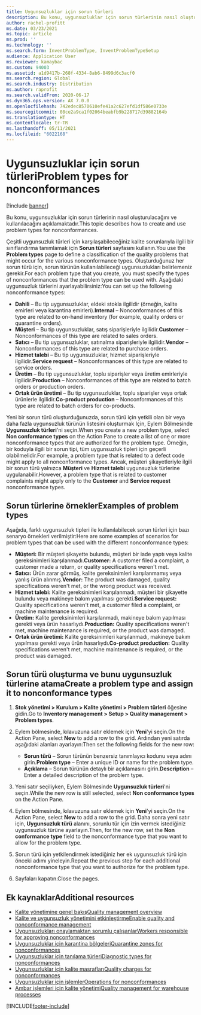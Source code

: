 ```yaml
---
title: Uygunsuzluklar için sorun türleri
description: Bu konu, uygunsuzluklar için sorun türlerinin nasıl oluşturulacağını ve kullanılacağını açıklamaktadır.
author: rachel-profitt
ms.date: 03/23/2021
ms.topic: article
ms.prod: ''
ms.technology: ''
ms.search.form: InventProblemType, InventProblemTypeSetup
audience: Application User
ms.reviewer: kamaybac
ms.custom: 94003
ms.assetid: a1d9417b-268f-4334-8ab6-8499d6c3acf0
ms.search.region: Global
ms.search.industry: Distribution
ms.author: raprofit
ms.search.validFrom: 2020-06-17
ms.dyn365.ops.version: AX 7.0.0
ms.openlocfilehash: 742edec8570610efe41a2c627efd1df586e0733e
ms.sourcegitcommit: 08ce2a9ca1f02064beabfb9b228717d39882164b
ms.translationtype: HT
ms.contentlocale: tr-TR
ms.lasthandoff: 05/11/2021
ms.locfileid: "6022168"
---
```

# <a name="problem-types-for-nonconformances"></a><span data-ttu-id="7cad5-103">Uygunsuzluklar için sorun türleri</span><span class="sxs-lookup"><span data-stu-id="7cad5-103">Problem types for nonconformances</span></span>

[!include [banner](../includes/banner.md)]

<span data-ttu-id="7cad5-104">Bu konu, uygunsuzluklar için sorun türlerinin nasıl oluşturulacağını ve kullanılacağını açıklamaktadır.</span><span class="sxs-lookup"><span data-stu-id="7cad5-104">This topic describes how to create and use problem types for nonconformances.</span></span>

<span data-ttu-id="7cad5-105">Çeşitli uygunsuzluk türleri için karşılaşabileceğiniz kalite sorunlarıyla ilgili bir sınıflandırma tanımlamak için **Sorun türleri** sayfasını kullanın.</span><span class="sxs-lookup"><span data-stu-id="7cad5-105">You use the **Problem types** page to define a classification of the quality problems that might occur for the various nonconformance types.</span></span> <span data-ttu-id="7cad5-106">Oluşturduğunuz her sorun türü için, sorun türünün kullanılabileceği uygunsuzlukları belirlemeniz gerekir.</span><span class="sxs-lookup"><span data-stu-id="7cad5-106">For each problem type that you create, you must specify the types of nonconformances that the problem type can be used with.</span></span> <span data-ttu-id="7cad5-107">Aşağıdaki uygunsuzluk türlerini ayarlayabilirsiniz:</span><span class="sxs-lookup"><span data-stu-id="7cad5-107">You can set up the following nonconformance types:</span></span>

- <span data-ttu-id="7cad5-108">**Dahili** – Bu tip uygunsuzluklar, eldeki stokla ilgilidir (örneğin, kalite emirleri veya karantina emirleri).</span><span class="sxs-lookup"><span data-stu-id="7cad5-108">**Internal** – Nonconformances of this type are related to on-hand inventory (for example, quality orders or quarantine orders).</span></span>
- <span data-ttu-id="7cad5-109">**Müşteri** – Bu tip uygunsuzluklar, satış siparişleriyle ilgilidir.</span><span class="sxs-lookup"><span data-stu-id="7cad5-109">**Customer** – Nonconformances of this type are related to sales orders.</span></span>
- <span data-ttu-id="7cad5-110">**Satıcı** – Bu tip uygunsuzluklar, satınalma siparişleriyle ilgilidir.</span><span class="sxs-lookup"><span data-stu-id="7cad5-110">**Vendor** – Nonconformances of this type are related to purchase orders.</span></span>
- <span data-ttu-id="7cad5-111">**Hizmet talebi** – Bu tip uygunsuzluklar, hizmet siparişleriyle ilgilidir.</span><span class="sxs-lookup"><span data-stu-id="7cad5-111">**Service request** – Nonconformances of this type are related to service orders.</span></span>
- <span data-ttu-id="7cad5-112">**Üretim** – Bu tip uygunsuzluklar, toplu siparişler veya üretim emirleriyle ilgilidir.</span><span class="sxs-lookup"><span data-stu-id="7cad5-112">**Production** – Nonconformances of this type are related to batch orders or production orders.</span></span>
- <span data-ttu-id="7cad5-113">**Ortak ürün üretimi** – Bu tip uygunsuzluklar, toplu siparişler veya ortak ürünlerle ilgilidir.</span><span class="sxs-lookup"><span data-stu-id="7cad5-113">**Co-product production** – Nonconformances of this type are related to batch orders for co-products.</span></span>

<span data-ttu-id="7cad5-114">Yeni bir sorun türü oluşturduğunuzda, sorun türü için yetkili olan bir veya daha fazla uygunsuzluk türünün listesini oluşturmak Için, Eylem Bölmesinde **Uygunsuzluk türleri**'ni seçin.</span><span class="sxs-lookup"><span data-stu-id="7cad5-114">When you create a new problem type, select **Non conformance types** on the Action Pane to create a list of one or more nonconformance types that are authorized for the problem type.</span></span> <span data-ttu-id="7cad5-115">Örneğin, bir koduyla ilgili bir sorun tipi, tüm uygunsuzluk tipleri için geçerli olabilmelidir.</span><span class="sxs-lookup"><span data-stu-id="7cad5-115">For example, a problem type that is related to a defect code might apply to all nonconformance types.</span></span> <span data-ttu-id="7cad5-116">Ancak, müşteri şikayetleriyle ilgili bir sorun türü yalnızca **Müşteri** ve **Hizmet talebi** uygunsuzluk türlerine uygulanabilir.</span><span class="sxs-lookup"><span data-stu-id="7cad5-116">However, a problem type that is related to customer complaints might apply only to the **Customer** and **Service request** nonconformance types.</span></span>

## <a name="examples-of-problem-types"></a><span data-ttu-id="7cad5-117">Sorun türlerine örnekler</span><span class="sxs-lookup"><span data-stu-id="7cad5-117">Examples of problem types</span></span>

<span data-ttu-id="7cad5-118">Aşağıda, farklı uygunsuzluk tipleri ile kullanılabilecek sorun türleri için bazı senaryo örnekleri verilmiştir:</span><span class="sxs-lookup"><span data-stu-id="7cad5-118">Here are some examples of scenarios for problem types that can be used with the different nonconformance types:</span></span>

- <span data-ttu-id="7cad5-119">**Müşteri:** Bir müşteri şikayette bulundu, müşteri bir iade yaptı veya kalite gereksinimleri karşılanmadı.</span><span class="sxs-lookup"><span data-stu-id="7cad5-119">**Customer:** A customer filed a complaint, a customer made a return, or quality specifications weren't met.</span></span>
- <span data-ttu-id="7cad5-120">**Satıcı:** Ürün zarar görmüş, kalite gereksinimleri karşılanmamış veya yanlış ürün alınmış.</span><span class="sxs-lookup"><span data-stu-id="7cad5-120">**Vendor:** The product was damaged, quality specifications weren't met, or the wrong product was received.</span></span>
- <span data-ttu-id="7cad5-121">**Hizmet talebi:** Kalite gereksinimleri karşılanmadı, müşteri bir şikayette bulundu veya makineye bakım yapılması gerekti.</span><span class="sxs-lookup"><span data-stu-id="7cad5-121">**Service request:** Quality specifications weren't met, a customer filed a complaint, or machine maintenance is required.</span></span>
- <span data-ttu-id="7cad5-122">**Üretim:** Kalite gereksinimleri karşılanmadı, makineye bakım yapılması gerekti veya ürün hasarlıydı.</span><span class="sxs-lookup"><span data-stu-id="7cad5-122">**Production:** Quality specifications weren't met, machine maintenance is required, or the product was damaged.</span></span>
- <span data-ttu-id="7cad5-123">**Ortak ürün üretimi:** Kalite gereksinimleri karşılanmadı, makineye bakım yapılması gerekti veya ürün hasarlıydı.</span><span class="sxs-lookup"><span data-stu-id="7cad5-123">**Co-product production:** Quality specifications weren't met, machine maintenance is required, or the product was damaged.</span></span>

## <a name="create-a-problem-type-and-assign-it-to-nonconformance-types"></a><span data-ttu-id="7cad5-124">Sorun türü oluşturma ve bunu uygunsuzluk türlerine atama</span><span class="sxs-lookup"><span data-stu-id="7cad5-124">Create a problem type and assign it to nonconformance types</span></span>

1. <span data-ttu-id="7cad5-125">**Stok yönetimi \> Kurulum \> Kalite yönetimi \> Problem türleri** öğesine gidin.</span><span class="sxs-lookup"><span data-stu-id="7cad5-125">Go to **Inventory management \> Setup \> Quality management \> Problem types**.</span></span>
1. <span data-ttu-id="7cad5-126">Eylem bölmesinde, kılavuzuna satır eklemek için **Yeni**'yi seçin.</span><span class="sxs-lookup"><span data-stu-id="7cad5-126">On the Action Pane, select **New** to add a row to the grid.</span></span> <span data-ttu-id="7cad5-127">Ardından yeni satırda aşağıdaki alanları ayarlayın:</span><span class="sxs-lookup"><span data-stu-id="7cad5-127">Then set the following fields for the new row:</span></span>

    - <span data-ttu-id="7cad5-128">**Sorun türü** – Sorun türünün benzersiz tanımlayıcı kodunu veya adını girin.</span><span class="sxs-lookup"><span data-stu-id="7cad5-128">**Problem type** – Enter a unique ID or name for the problem type.</span></span>
    - <span data-ttu-id="7cad5-129">**Açıklama** – Sorun türünün detaylı bir açıklamasını girin.</span><span class="sxs-lookup"><span data-stu-id="7cad5-129">**Description** – Enter a detailed description of the problem type.</span></span>

1. <span data-ttu-id="7cad5-130">Yeni satır seçiliyken, Eylem Bölmesinde **Uygunsuzluk türleri**'ni seçin.</span><span class="sxs-lookup"><span data-stu-id="7cad5-130">While the new row is still selected, select **Non conformance types** on the Action Pane.</span></span>
1. <span data-ttu-id="7cad5-131">Eylem bölmesinde, kılavuzuna satır eklemek için **Yeni**'yi seçin.</span><span class="sxs-lookup"><span data-stu-id="7cad5-131">On the Action Pane, select **New** to add a row to the grid.</span></span> <span data-ttu-id="7cad5-132">Daha sonra yeni satır için, **Uygunsuzluk türü** alanını, sorunlu tür için izin vermek istediğiniz uygunsuzluk türüne ayarlayın.</span><span class="sxs-lookup"><span data-stu-id="7cad5-132">Then, for the new row, set the **Non conformance type** field to the nonconformance type that you want to allow for the problem type.</span></span>
1. <span data-ttu-id="7cad5-133">Sorun türü için yetkilendirmek istediğiniz her ek uygunsuzluk türü için önceki adımı yineleyin.</span><span class="sxs-lookup"><span data-stu-id="7cad5-133">Repeat the previous step for each additional nonconformance type that you want to authorize for the problem type.</span></span>
1. <span data-ttu-id="7cad5-134">Sayfaları kapatın.</span><span class="sxs-lookup"><span data-stu-id="7cad5-134">Close the pages.</span></span>

## <a name="additional-resources"></a><span data-ttu-id="7cad5-135">Ek kaynaklar</span><span class="sxs-lookup"><span data-stu-id="7cad5-135">Additional resources</span></span>

- [<span data-ttu-id="7cad5-136">Kalite yönetimine genel bakış</span><span class="sxs-lookup"><span data-stu-id="7cad5-136">Quality management overview</span></span>](quality-management-processes.md)
- [<span data-ttu-id="7cad5-137">Kalite ve uygunsuzluk yönetimini etkinleştirme</span><span class="sxs-lookup"><span data-stu-id="7cad5-137">Enable quality and nonconformance management</span></span>](enable-quality-management.md)
- [<span data-ttu-id="7cad5-138">Uygunsuzlukları onaylamaktan sorumlu çalışanlar</span><span class="sxs-lookup"><span data-stu-id="7cad5-138">Workers responsible for approving nonconformances</span></span>](quality-responsible-workers.md)
- [<span data-ttu-id="7cad5-139">Uygunsuzluklar için karantina bölgeleri</span><span class="sxs-lookup"><span data-stu-id="7cad5-139">Quarantine zones for nonconformances</span></span>](quality-quarantine-zones.md)
- [<span data-ttu-id="7cad5-140">Uygunsuzluklar için tanılama türleri</span><span class="sxs-lookup"><span data-stu-id="7cad5-140">Diagnostic types for nonconformances</span></span>](quality-diagnostic-types.md)
- [<span data-ttu-id="7cad5-141">Uygunsuzluklar için kalite masrafları</span><span class="sxs-lookup"><span data-stu-id="7cad5-141">Quality charges for nonconformances</span></span>](quality-charges.md)
- [<span data-ttu-id="7cad5-142">Uygunsuzluklar için işlemler</span><span class="sxs-lookup"><span data-stu-id="7cad5-142">Operations for nonconformances</span></span>](quality-operations.md)
- [<span data-ttu-id="7cad5-143">Ambar işlemleri için kalite yönetimi</span><span class="sxs-lookup"><span data-stu-id="7cad5-143">Quality management for warehouse processes</span></span>](quality-management-for-warehouses-processes.md)

[!INCLUDE[footer-include](../../includes/footer-banner.md)]
